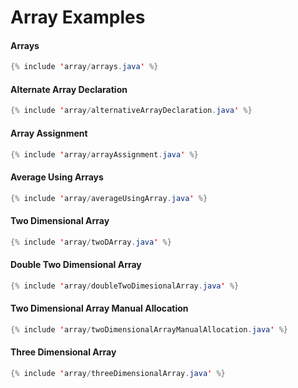 # Array Examples

#### Arrays
```java
{% include 'array/arrays.java' %}
```

#### Alternate Array Declaration
```java
{% include 'array/alternativeArrayDeclaration.java' %}
```

#### Array Assignment
```java
{% include 'array/arrayAssignment.java' %}
```


#### Average Using Arrays
```java
{% include 'array/averageUsingArray.java' %}
```

#### Two Dimensional Array
```java
{% include 'array/twoDArray.java' %}
```

#### Double Two Dimensional Array
```java
{% include 'array/doubleTwoDimesionalArray.java' %}
```

#### Two Dimensional Array Manual Allocation
```java
{% include 'array/twoDimensionalArrayManualAllocation.java' %}
```

#### Three Dimensional Array
```java
{% include 'array/threeDimensionalArray.java' %}
```
